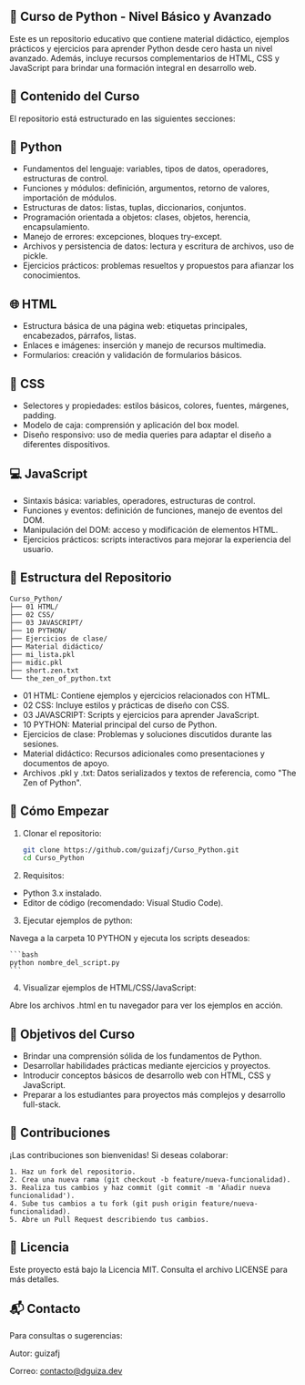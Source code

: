 ## 📘 Curso de Python - Nivel Básico y Avanzado

Este es un repositorio educativo que contiene material didáctico, ejemplos prácticos y ejercicios para aprender Python desde cero hasta un nivel avanzado. Además, incluye recursos complementarios de HTML, CSS y JavaScript para brindar una formación integral en desarrollo web.

## 🧰 Contenido del Curso

El repositorio está estructurado en las siguientes secciones:

## 🐍 Python

- Fundamentos del lenguaje: variables, tipos de datos, operadores, estructuras de control.
- Funciones y módulos: definición, argumentos, retorno de valores, importación de módulos.
- Estructuras de datos: listas, tuplas, diccionarios, conjuntos.
- Programación orientada a objetos: clases, objetos, herencia, encapsulamiento.
- Manejo de errores: excepciones, bloques try-except.
- Archivos y persistencia de datos: lectura y escritura de archivos, uso de pickle.
- Ejercicios prácticos: problemas resueltos y propuestos para afianzar los conocimientos.

## 🌐 HTML

- Estructura básica de una página web: etiquetas principales, encabezados, párrafos, listas.
- Enlaces e imágenes: inserción y manejo de recursos multimedia.
- Formularios: creación y validación de formularios básicos.

## 🎨 CSS

- Selectores y propiedades: estilos básicos, colores, fuentes, márgenes, padding.
- Modelo de caja: comprensión y aplicación del box model.
- Diseño responsivo: uso de media queries para adaptar el diseño a diferentes dispositivos.

## 💻 JavaScript

- Sintaxis básica: variables, operadores, estructuras de control.
- Funciones y eventos: definición de funciones, manejo de eventos del DOM.
- Manipulación del DOM: acceso y modificación de elementos HTML.
- Ejercicios prácticos: scripts interactivos para mejorar la experiencia del usuario.

## 📂 Estructura del Repositorio

```plaintext
Curso_Python/
├── 01 HTML/
├── 02 CSS/
├── 03 JAVASCRIPT/
├── 10 PYTHON/
├── Ejercicios de clase/
├── Material didáctico/
├── mi_lista.pkl
├── midic.pkl
├── short.zen.txt
└── the_zen_of_python.txt
```

- 01 HTML: Contiene ejemplos y ejercicios relacionados con HTML.
- 02 CSS: Incluye estilos y prácticas de diseño con CSS.
- 03 JAVASCRIPT: Scripts y ejercicios para aprender JavaScript.
- 10 PYTHON: Material principal del curso de Python.
- Ejercicios de clase: Problemas y soluciones discutidos durante las sesiones.
- Material didáctico: Recursos adicionales como presentaciones y documentos de apoyo.
- Archivos .pkl y .txt: Datos serializados y textos de referencia, como "The Zen of Python".

## 🚀 Cómo Empezar

1. Clonar el repositorio:

    ```bash
    git clone https://github.com/guizafj/Curso_Python.git
    cd Curso_Python
    ```

2. Requisitos: 

- Python 3.x instalado.
- Editor de código (recomendado: Visual Studio Code).

3. Ejecutar ejemplos de python:

Navega a la carpeta 10 PYTHON y ejecuta los scripts deseados:

    ```bash
    python nombre_del_script.py
    ```

4. Visualizar ejemplos de HTML/CSS/JavaScript:

Abre los archivos .html en tu navegador para ver los ejemplos en acción.

## 🎯 Objetivos del Curso 

- Brindar una comprensión sólida de los fundamentos de Python.
- Desarrollar habilidades prácticas mediante ejercicios y proyectos.
- Introducir conceptos básicos de desarrollo web con HTML, CSS y JavaScript.
- Preparar a los estudiantes para proyectos más complejos y desarrollo full-stack.

## 🤝 Contribuciones

¡Las contribuciones son bienvenidas! Si deseas colaborar:

    1. Haz un fork del repositorio.
    2. Crea una nueva rama (git checkout -b feature/nueva-funcionalidad).
    3. Realiza tus cambios y haz commit (git commit -m 'Añadir nueva funcionalidad').
    4. Sube tus cambios a tu fork (git push origin feature/nueva-funcionalidad).
    5. Abre un Pull Request describiendo tus cambios.

## 📄 Licencia

Este proyecto está bajo la Licencia MIT. Consulta el archivo LICENSE para más detalles.

## 📬 Contacto

Para consultas o sugerencias:

Autor: guizafj

Correo: contacto@dguiza.dev